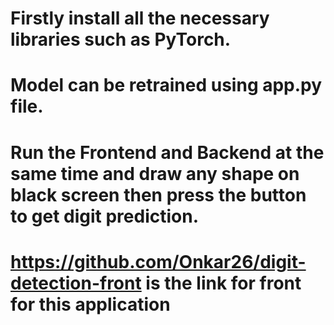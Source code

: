 # Firstly install all the necessary libraries such as PyTorch.
# Model can be retrained using app.py file.
# Run the Frontend and Backend at the same time and draw any shape on black screen then press the button to get digit prediction.
# https://github.com/Onkar26/digit-detection-front is the link for front for this application 
